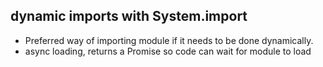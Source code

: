 ## dynamic imports with System.import 

* Preferred way of importing module if it needs to be done dynamically. 
* async loading, returns a Promise so code can wait for module to load
